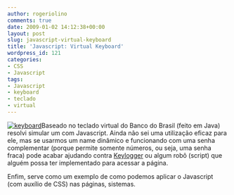 ```yaml
---
author: rogeriolino
comments: true
date: 2009-01-02 14:12:38+00:00
layout: post
slug: javascript-virtual-keyboard
title: 'Javascript: Virtual Keyboard'
wordpress_id: 121
categories:
- CSS
- Javascript
tags:
- Javascript
- keyboard
- teclado
- virtual
---
```


[
![keyboard](http://rogeriolino.files.wordpress.com/2009/01/keyboard.jpg)](http://dev.rogeriolino.com/exemplos/javascript/keyboard/index.html)Baseado no teclado virtual do Banco do Brasil (feito em Java) resolvi simular um com Javascript. Ainda não sei uma utilização eficaz para ele, mas se usarmos um name dinâmico e funcionando com uma senha complementar (porque permite somente números, ou seja, uma senha fraca) pode acabar ajudando contra [Keylogger](http://pt.wikipedia.org/wiki/Keylogger) ou algum robô (script) que alguém possa ter implementado para acessar a página.

Enfim, serve como um exemplo de como podemos aplicar o Javascript (com auxílio de CSS) nas páginas, sistemas.
